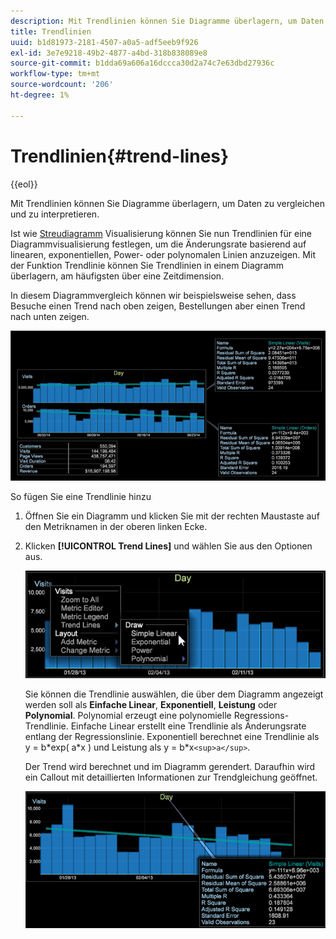 ```yaml
---
description: Mit Trendlinien können Sie Diagramme überlagern, um Daten zu vergleichen und zu interpretieren.
title: Trendlinien
uuid: b1d81973-2181-4507-a0a5-adf5eeb9f926
exl-id: 3e7e9218-49b2-4877-a4bd-318b838089e8
source-git-commit: b1dda69a606a16dccca30d2a74c7e63dbd27936c
workflow-type: tm+mt
source-wordcount: '206'
ht-degree: 1%

---
```


# Trendlinien{#trend-lines}

{{eol}}

Mit Trendlinien können Sie Diagramme überlagern, um Daten zu vergleichen und zu interpretieren.

Ist wie [Streudiagramm](https://experienceleague.adobe.com/docs/data-workbench/using/client/analysis-visualizations/c-scat-plots.html) Visualisierung können Sie nun Trendlinien für eine Diagrammvisualisierung festlegen, um die Änderungsrate basierend auf linearen, exponentiellen, Power- oder polynomalen Linien anzuzeigen. Mit der Funktion Trendlinie können Sie Trendlinien in einem Diagramm überlagern, am häufigsten über eine Zeitdimension.

In diesem Diagrammvergleich können wir beispielsweise sehen, dass Besuche einen Trend nach oben zeigen, Bestellungen aber einen Trend nach unten zeigen.

![](assets/trend_line.png)

So fügen Sie eine Trendlinie hinzu

1. Öffnen Sie ein Diagramm und klicken Sie mit der rechten Maustaste auf den Metriknamen in der oberen linken Ecke.
1. Klicken **[!UICONTROL Trend Lines]** und wählen Sie aus den Optionen aus.

   ![](assets/trend_line_graph.png)

   Sie können die Trendlinie auswählen, die über dem Diagramm angezeigt werden soll als **Einfache Linear**, **Exponentiell**, **Leistung** oder **Polynomial**. Polynomial erzeugt eine polynomielle Regressions-Trendlinie. Einfache Linear erstellt eine Trendlinie als Änderungsrate entlang der Regressionslinie. Exponentiell berechnet eine Trendlinie als y = b&#42;exp( a&#42;x ) und Leistung als y = b&#42;x`<sup>a</sup>`.

   Der Trend wird berechnet und im Diagramm gerendert. Daraufhin wird ein Callout mit detaillierten Informationen zur Trendgleichung geöffnet.

   ![](assets/trend_line_detail.png)
